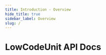 ```yaml
---
title: Introduction - Overview
hide_title: true
sidebar_label: Overview
slug: /
---
```


# LowCodeUnit API Docs
